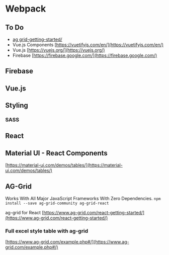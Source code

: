 # Webpack

## To Do

* [ag grid-getting-started/](https://www.ag-grid.com/javascript-grid-getting-started/)
* Vue.js Components [https://vuetifyjs.com/en/](https://vuetifyjs.com/en/)
* Vue.js [https://vuejs.org/](https://vuejs.org/)
* Firebase [https://firebase.google.com/](https://firebase.google.com/)

## Firebase

## Vue.js

## Styling

### SASS

## React

## Material UI - React Components

[https://material-ui.com/demos/tables/](https://material-ui.com/demos/tables/)

## AG-Grid

Works With All Major JavaScript Frameworks With Zero Dependencies.
`npm install --save ag-grid-community ag-grid-react`

ag-grid for React
[https://www.ag-grid.com/react-getting-started/](https://www.ag-grid.com/react-getting-started/)

### Full excel style table with ag-grid

[https://www.ag-grid.com/example.php#/](https://www.ag-grid.com/example.php#/)